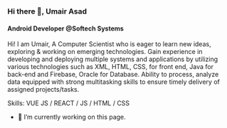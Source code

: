 ### Hi there 👋, Umair Asad 
#### Android Developer @Softech Systems
Hi! I am Umair, A Computer Scientist who is eager to learn new ideas, exploring & working on emerging technologies. Gain experience in developing and deploying multiple systems and applications by utilizing various technologies such as XML, HTML, CSS, for front end, Java for back-end and Firebase, Oracle for Database. Ability to process, analyze data equipped with strong multitasking skills to ensure timely delivery of assigned projects/tasks.

Skills: VUE JS / REACT / JS / HTML / CSS

- 🔭 I’m currently working on this page. 




